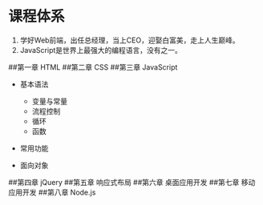 # 课程体系
1. 学好Web前端，出任总经理，当上CEO，迎娶白富美，走上人生巅峰。
2. JavaScript是世界上最强大的编程语言，没有之一。



##第一章 HTML
##第二章 CSS
##第三章 JavaScript
* 基本语法
	* 变量与常量
	* 流程控制
	* 循环
	* 函数

* 常用功能
* 面向对象


##第四章 jQuery
##第五章 响应式布局
##第六章 桌面应用开发
##第七章 移动应用开发
##第八章 Node.js

